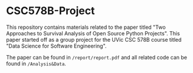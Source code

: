 # CSC578B-Project

This repository contains materials related to the paper titled "Two Approaches to Survival Analysis of Open Source Python Projects". This paper started off as a group project for the UVic CSC 578B course titled "Data Science for Software Engineering".

The paper can be found in `/report/report.pdf` and all related code can be found in `/Analysis&Data`.
